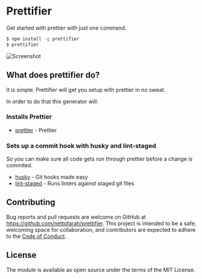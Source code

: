 # Prettifier
Get started with prettier with just one command.

```bash
$ npm install -g prettifier
$ prettifier
```
![Screenshot](https://raw.githubusercontent.com/nettofarah/prettifier/master/screenshot.gif)

## What does prettifier do?
It is simple.
Prettifier will get you setup with prettier in no sweat.

In order to do that this generator will:

### Installs Prettier
- [prettier](https://github.com/prettier/prettier) - Prettier

### Sets up a commit hook with husky and lint-staged
So you can make sure all code gets run through prettier before a change is commited.

- [husky](https://github.com/typicode/husky) - Git hooks made easy
- [lint-staged](https://github.com/okonet/lint-staged) - Runs linters against staged git files

## Contributing

Bug reports and pull requests are welcome on GitHub at https://github.com/nettofarah/prettifier. This project is intended to be a safe, welcoming space for collaboration, and contributors are expected to adhere to the [Code of Conduct](https://github.com/nettofarah/prettifier/blob/master/CODE_OF_CONDUCT.md).

## License

The module is available as open source under the terms of the MIT License.
